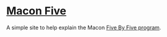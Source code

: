 [Macon Five](http://maconfive.com)
============

A simple site to help explain the Macon [Five By Five
program](http://www.macon.com/2011/11/01/1767597/macon-cleanup-plans-for-fort-hill.html).
